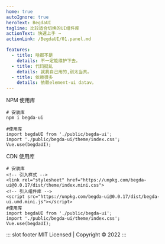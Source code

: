 ```yaml
---
home: true
autoIgnore: true
heroText: BegdaUI
tagline: 比较适合切换的UI组件库
actionText: 快速上手 →
actionLink: /BegdaUI/01.panel.md

features:
  - title: 啥都不是
    details: 不一定能维护下去。
  - title: 代码挺乱
    details: 就我自己用的,别太当真。
  - title: 依赖很多
    details: 依赖element-ui datav。
---
```


NPM 使用库
```shell
# 安装库
npm i begda-ui

#使用库
import begdaUI from './public/begda-ui';
import './public/begda-ui/theme/index.css';
Vue.use(begdaUI);

```

CDN 使用库

```shell
# 安装库
<!-- 引入样式 -->
<link rel="stylesheet" href="https://unpkg.com/begda-ui@0.0.17/dist/theme/index.mini.css">
<!-- 引入组件库 -->
<script src="https://unpkg.com/begda-ui@0.0.17/dist/begda-ui.umd.mini.js"></script>
#使用库
import begdaUI from './public/begda-ui';
import './public/begda-ui/theme/index.css';
Vue.use(begdaUI);

```

::: slot footer
MIT Licensed | Copyright © 2022
:::
